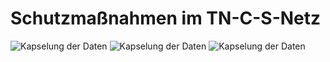 # Schutzmaßnahmen im TN-C-S-Netz

![Kapselung der Daten](pics/schutzmaßnahmen_tn-c-s-netz1.PNG)
![Kapselung der Daten](pics/schutzmaßnahmen_tn-c-s-netz2.PNG)
![Kapselung der Daten](pics/schutzmaßnahmen_tn-c-s-netz3.PNG)
